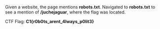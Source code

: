 Given a website, the page mentions **robots.txt**. Navigated to **robots.txt** to see a mention of **/juchejaguar**, where the flag was located.

CTF Flag: **C1{r0b0ts_arent_4lways_p0lit3}**